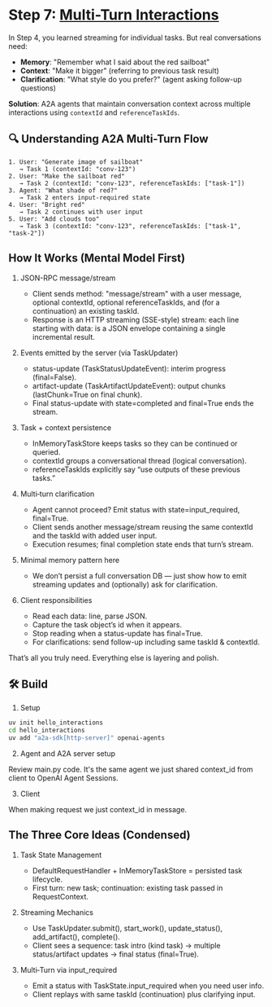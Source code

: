 # Step 7: [Multi-Turn Interactions](https://a2a-protocol.org/latest/specification/#94-multi-turn-interaction-input-required)

In Step 4, you learned streaming for individual tasks. But real conversations need:

- **Memory**: "Remember what I said about the red sailboat"
- **Context**: "Make it bigger" (referring to previous task result)
- **Clarification**: "What style do you prefer?" (agent asking follow-up questions)

**Solution**: A2A agents that maintain conversation context across multiple interactions using `contextId` and `referenceTaskIds`. 

## 🔍 Understanding A2A Multi-Turn Flow

```
1. User: "Generate image of sailboat" 
   → Task 1 (contextId: "conv-123")
2. User: "Make the sailboat red" 
   → Task 2 (contextId: "conv-123", referenceTaskIds: ["task-1"])
3. Agent: "What shade of red?" 
   → Task 2 enters input-required state
4. User: "Bright red" 
   → Task 2 continues with user input
5. User: "Add clouds too"
   → Task 3 (contextId: "conv-123", referenceTaskIds: ["task-1", "task-2"])
```

## How It Works (Mental Model First)
1. JSON-RPC message/stream

    - Client sends method: "message/stream" with a user message, optional contextId, optional referenceTaskIds, and (for a continuation) an existing taskId.
    - Response is an HTTP streaming (SSE-style) stream: each line starting with data:  is a JSON envelope containing a single incremental result.

2. Events emitted by the server (via TaskUpdater)

    - status-update (TaskStatusUpdateEvent): interim progress (final=False).
    - artifact-update (TaskArtifactUpdateEvent): output chunks (lastChunk=True on final chunk).
    - Final status-update with state=completed and final=True ends the stream.

3. Task + context persistence

    - InMemoryTaskStore keeps tasks so they can be continued or queried.
    - contextId groups a conversational thread (logical conversation).
    - referenceTaskIds explicitly say “use outputs of these previous tasks.”

4. Multi‑turn clarification

    - Agent cannot proceed? Emit status with state=input_required, final=True.
    - Client sends another message/stream reusing the same contextId and the taskId with added user input.
    - Execution resumes; final completion state ends that turn’s stream.

5. Minimal memory pattern here

    - We don’t persist a full conversation DB
    — just show how to emit streaming updates and (optionally) ask for clarification.

6. Client responsibilities

    - Read each data: line, parse JSON.
    - Capture the task object’s id when it appears.
    - Stop reading when a status-update has final=True.
    - For clarifications: send follow-up including same taskId & contextId.

That’s all you truly need. Everything else is layering and polish.


## 🛠️ Build

1. Setup
```bash
uv init hello_interactions
cd hello_interactions
uv add "a2a-sdk[http-server]" openai-agents
```

2. Agent and A2A server setup

Review main.py code. It's the same agent we just shared context_id from client to OpenAI Agent Sessions.

3. Client

When making request we just context_id in message.


## The Three Core Ideas (Condensed)
1. Task State Management

    - DefaultRequestHandler + InMemoryTaskStore = persisted task lifecycle.
    - First turn: new task; continuation: existing task passed in RequestContext.

2. Streaming Mechanics
    - Use TaskUpdater.submit(), start_work(), update_status(), add_artifact(), complete().
    - Client sees a sequence: task intro (kind task) → multiple status/artifact updates → final status (final=True).

3. Multi‑Turn via input_required

    - Emit a status with TaskState.input_required when you need user info.
    - Client replays with same taskId (continuation) plus clarifying input.